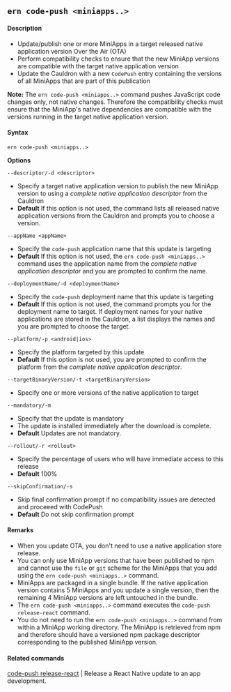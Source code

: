 ## `ern code-push <miniapps..>`
#### Description
* Update/publish one or more MiniApps in a target released native application version Over the Air (OTA)  
* Perform compatibility checks to ensure that the new MiniApp versions are compatible with the target native application version
*  Update the Cauldron with a new `CodePush` entry containing the versions of all MiniApps that are part of this publication  

**Note:** The `ern code-push <miniapps..>` command pushes JavaScript code changes only, not native changes. Therefore the compatibility checks must ensure that the MiniApp's native dependencies are compatible with the versions running in the target native application version.

#### Syntax
`ern code-push <miniapps..>`  

**Options**  

`--descriptor/-d <descriptor>`

* Specify a target native application version to publish the new MiniApp version to using a *complete native application descriptor* from the Cauldron  
* **Default**  If this option is not used, the command lists all released native application versions from the Cauldron and prompts you to choose a version.  

`--appName <appName>`

* Specify the `code-push` application name that this update is targeting  
* **Default**  If this option is not used, the `ern code-push <miniapps..>` command uses the application name from the *complete native application descriptor* and you are prompted to confirm the name.  

`--deploymentName/-d <deploymentName>`

* Specify the `code-push` deployment name that this update is targeting  
* **Default**  If this option is not used, the command prompts you for the deployment name to target. If deployment names for your native applications are stored in the Cauldron, a list displays the names and you are prompted to choose the target.  

`--platform/-p <android|ios>`

* Specify the platform targeted by this update  
* **Default**  If this option is not used, you are prompted to confirm the platform from the *complete native application descriptor*.  

`--targetBinaryVersion/-t <targetBinaryVersion>`

* Specify one or more versions of the native application to target  

`--mandatory/-m`

* Specify that the update is mandatory  
* The update is installed immediately after the download is complete.
* **Default**  Updates are not mandatory.  

`--rollout/-r <rollout>`

* Specify the percentage of users who will have immediate access to this release  
* **Default**  100%  

`--skipConfirmation/-s`

* Skip final confirmation prompt if no compatibility issues are detected and proceeed with CodePush
* **Default** Do not skip confirmation prompt

#### Remarks
* When you update OTA, you don't need to use a native application store release.  
* You can only use MiniApp versions that have been published to npm and cannot use the `file` or `git` scheme for the MiniApps that you add using the `ern code-push <miniapps..>` command.  
* MiniApps are packaged in a single bundle. If the native application version contains 5 MiniApps and you update a single version, then the remaining 4 MiniApp versions are left untouched in the bundle.  
* The `ern code-push <miniapps..>` command executes the `code-push release-react` command.  
* You do not need to run the `ern code-push <miniapps..>` command from within a MiniApp working directory.  The MiniApp is retrieved from npm and therefore should have a versioned npm package descriptor corresponding to the published MiniApp version.  

#### Related commands
 [code-push release-react] | Release a React Native update to an app development.
 
 [code-push release-react]: https://github.com/Microsoft/code-push/tree/master/cli